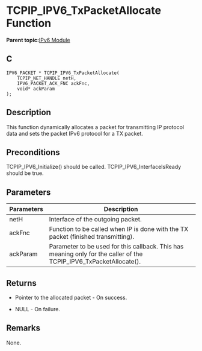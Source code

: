 # TCPIP\_IPV6\_TxPacketAllocate Function

**Parent topic:**[IPv6 Module](GUID-F2484EF9-7914-43EE-A5B7-4FFDC27C8135.md)

## C

```
IPV6_PACKET * TCPIP_IPV6_TxPacketAllocate(
    TCPIP_NET_HANDLE netH, 
    IPV6_PACKET_ACK_FNC ackFnc, 
    void* ackParam
);
```

## Description

This function dynamically allocates a packet for transmitting IP protocol data and sets the packet IPv6 protocol for a TX packet.

## Preconditions

TCPIP\_IPV6\_Initialize\(\) should be called. TCPIP\_IPV6\_InterfaceIsReady should be true.

## Parameters

|Parameters|Description|
|----------|-----------|
|netH|Interface of the outgoing packet.|
|ackFnc|Function to be called when IP is done with the TX packet \(finished transmitting\).|
|ackParam|Parameter to be used for this callback. This has meaning only for the caller of the TCPIP\_IPV6\_TxPacketAllocate\(\).|

## Returns

-   Pointer to the allocated packet - On success.

-   NULL - On failure.


## Remarks

None.

